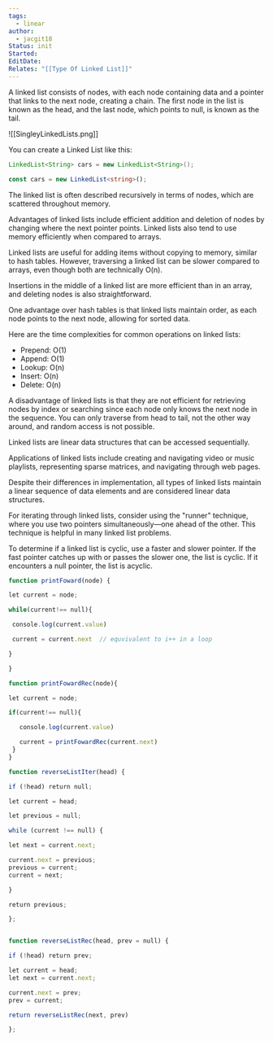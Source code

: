 ```yaml
---
tags:
  - linear
author:
  - jacgit18
Status: init
Started: 
EditDate: 
Relates: "[[Type Of Linked List]]"
---
```

A linked list consists of nodes, with each node containing data and a pointer that links to the next node, creating a chain. The first node in the list is known as the head, and the last node, which points to null, is known as the tail.

![[SingleyLinkedLists.png]]

You can create a Linked List like this:

```Java
LinkedList<String> cars = new LinkedList<String>();
```

```typescript
const cars = new LinkedList<string>();
```


The linked list is often described recursively in terms of nodes, which are scattered throughout memory.

Advantages of linked lists include efficient addition and deletion of nodes by changing where the next pointer points. Linked lists also tend to use memory efficiently when compared to arrays.

Linked lists are useful for adding items without copying to memory, similar to hash tables. However, traversing a linked list can be slower compared to arrays, even though both are technically O(n).

Insertions in the middle of a linked list are more efficient than in an array, and deleting nodes is also straightforward.

One advantage over hash tables is that linked lists maintain order, as each node points to the next node, allowing for sorted data.

Here are the time complexities for common operations on linked lists:

- Prepend: O(1)
- Append: O(1)
- Lookup: O(n)
- Insert: O(n)
- Delete: O(n)

A disadvantage of linked lists is that they are not efficient for retrieving nodes by index or searching since each node only knows the next node in the sequence. You can only traverse from head to tail, not the other way around, and random access is not possible.

Linked lists are linear data structures that can be accessed sequentially.

Applications of linked lists include creating and navigating video or music playlists, representing sparse matrices, and navigating through web pages.

Despite their differences in implementation, all types of linked lists maintain a linear sequence of data elements and are considered linear data structures.

For iterating through linked lists, consider using the "runner" technique, where you use two pointers simultaneously—one ahead of the other. This technique is helpful in many linked list problems.

To determine if a linked list is cyclic, use a faster and slower pointer. If the fast pointer catches up with or passes the slower one, the list is cyclic. If it encounters a null pointer, the list is acyclic.



```javascript
function printFoward(node) {  

let current = node;  

while(current!== null){  

 console.log(current.value)  

 current = current.next  // equvivalent to i++ in a loop  

}  

}  

function printFowardRec(node){  

let current = node;  

if(current!== null){  

   console.log(current.value)  

   current = printFowardRec(current.next)    
 }  
}  
```

```javascript
function reverseListIter(head) {  

if (!head) return null;  

let current = head;  

let previous = null;  

while (current !== null) {  

let next = current.next;  

current.next = previous;   
previous = current;   
current = next;   

}  

return previous;  

};  


function reverseListRec(head, prev = null) {  

if (!head) return prev;  

let current = head;  
let next = current.next;   

current.next = prev;       
prev = current;         

return reverseListRec(next, prev)  

};  
```